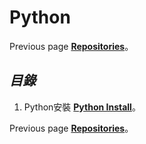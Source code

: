 # **Python**
Previous page [**Repositories**](https://github.com/AdamXu23?tab=repositories)。
## *目錄*
1.  Python安裝 [**Python Install**](https://github.com/AdamXu23/Python/tree/main/Install)。
    
Previous page [**Repositories**](https://github.com/AdamXu23?tab=repositories)。
